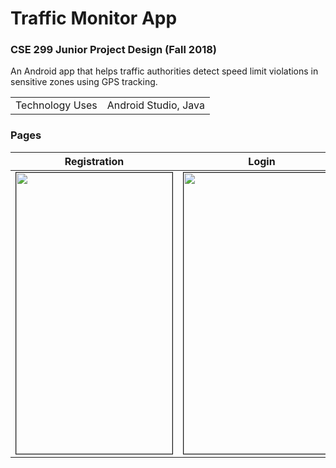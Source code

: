 # Traffic Monitor App
### CSE 299 Junior Project Design (Fall 2018)
An Android app that helps traffic authorities detect speed limit violations in sensitive zones using GPS tracking.

<table>
  <tr>
    <td> Technology Uses </td>
    <td> Android Studio, Java</td>
  </tr>
</table>



### Pages


|        Registration      |        Login         |        Speed Meter         |        GPS         |
| :-------------------: | :-------------------: | :-------------------: | :-------------------: |
| <img src="img/register.png" border="1" width="250" height="450"> | <img src="img/login.png" border="1" width="250" height="450"> | <img src="img/speedmeter.png" border="1" width="250" height="450"> | <img src="img/location.png" border="1" width="250" height="450"> |

